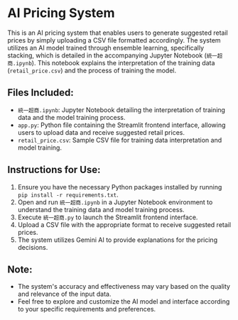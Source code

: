 # AI Pricing System

This is an AI pricing system that enables users to generate suggested retail prices by simply uploading a CSV file formatted accordingly. The system utilizes an AI model trained through ensemble learning, specifically stacking, which is detailed in the accompanying Jupyter Notebook (`統一超商.ipynb`). This notebook explains the interpretation of the training data (`retail_price.csv`) and the process of training the model.

## Files Included:
- `統一超商.ipynb`: Jupyter Notebook detailing the interpretation of training data and the model training process.
- `app.py`: Python file containing the Streamlit frontend interface, allowing users to upload data and receive suggested retail prices.
- `retail_price.csv`: Sample CSV file for training data interpretation and model training.

## Instructions for Use:
1. Ensure you have the necessary Python packages installed by running `pip install -r requirements.txt`.
2. Open and run `統一超商.ipynb` in a Jupyter Notebook environment to understand the training data and model training process.
3. Execute `統一超商.py` to launch the Streamlit frontend interface.
4. Upload a CSV file with the appropriate format to receive suggested retail prices.
5. The system utilizes Gemini AI to provide explanations for the pricing decisions.

## Note:
- The system's accuracy and effectiveness may vary based on the quality and relevance of the input data.
- Feel free to explore and customize the AI model and interface according to your specific requirements and preferences.
